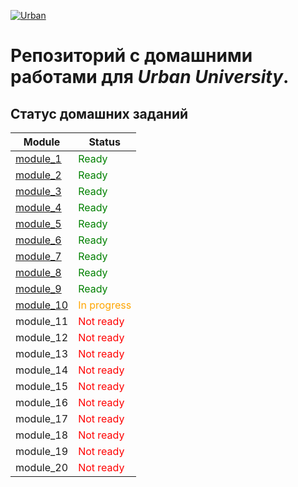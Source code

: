 [![Urban](https://optim.tildacdn.com/tild6633-6535-4163-b666-383564623061/-/resize/192x/-/format/webp/Urban_University_log.png "Urban University")]()

# Репозиторий с домашними работами для *Urban University*.

## Статус домашних заданий

| Module                                                                                    | Status                                          |
|-------------------------------------------------------------------------------------------|-------------------------------------------------|
| [module_1](https://github.com/koovalin/Urban-homoworks/tree/main/module_1 "module_1")     | <span style="color: green;">Ready</span>        |
| [module_2](https://github.com/koovalin/Urban-homoworks/tree/main/module_2 "module_2")     | <span style="color: green;">Ready</span>        |
| [module_3](https://github.com/koovalin/Urban-homoworks/tree/main/module_3 "module_3")     | <span style="color: green;">Ready</span>        |
| [module_4](https://github.com/koovalin/Urban-homoworks/tree/main/module_4 "module_4")     | <span style="color: green;">Ready</span>        |
| [module_5](https://github.com/koovalin/Urban-homoworks/tree/main/module_5 "module_5")     | <span style="color: green;">Ready</span>        |
| [module_6](https://github.com/koovalin/Urban-homoworks/tree/main/module_6 "module_6")     | <span style="color: green;">Ready</span>        |
| [module_7](https://github.com/koovalin/Urban-homoworks/tree/main/module_7 "module_7")     | <span style="color: green;">Ready</span>        |
| [module_8](https://github.com/koovalin/Urban-homoworks/tree/main/module_8 "module_8")     | <span style="color: green;">Ready</span>        |
| [module_9](https://github.com/koovalin/Urban-homoworks/tree/main/module_9 "module_9")     | <span style="color: green;">Ready</span>        |
| [module_10](https://github.com/koovalin/Urban-homoworks/tree/main/module_10 "module_10")  | <span style="color: orange;">In progress</span> |
| module_11                                                                                 | <span style="color: red;">Not ready</span>      |
| module_12                                                                                 | <span style="color: red;">Not ready</span>      |
| module_13                                                                                 | <span style="color: red;">Not ready</span>      |
| module_14                                                                                 | <span style="color: red;">Not ready</span>      |
| module_15                                                                                 | <span style="color: red;">Not ready</span>      |
| module_16                                                                                 | <span style="color: red;">Not ready</span>      |
| module_17                                                                                 | <span style="color: red;">Not ready</span>      |
| module_18                                                                                 | <span style="color: red;">Not ready</span>      |
| module_19                                                                                 | <span style="color: red;">Not ready</span>      |
| module_20                                                                                 | <span style="color: red;">Not ready</span>      |
